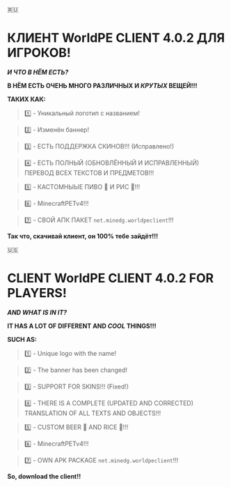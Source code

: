 🇷🇺 
# КЛИЕНТ WorldPE CLIENT 4.0.2 ДЛЯ ИГРОКОВ!

**_И ЧТО В НЁМ ЕСТЬ?_**

**В НЁМ ЕСТЬ ОЧЕНЬ МНОГО РАЗЛИЧНЫХ И _КРУТЫХ_ ВЕЩЕЙ!!!**

**ТАКИХ КАК:**
> 1️⃣ - Уникальный логотип с названием!

> 2️⃣ - Изменён баннер!

> 3️⃣ - ЕСТЬ ПОДДЕРЖКА СКИНОВ!!! (Исправлено!)

> 4️⃣ - ЕСТЬ ПОЛНЫЙ (ОБНОВЛЁННЫЙ И ИСПРАВЛЕННЫЙ) ПЕРЕВОД ВСЕХ ТЕКСТОВ И ПРЕДМЕТОВ!!!

> 5️⃣ - КАСТОМНЫЫЕ ПИВО 🍺 И РИС 🍚!!!

> 6️⃣ - MinecraftPETv4!!!

> 7️⃣ - СВОЙ АПК ПАКЕТ `net.minedg.worldpeclient`!!!

**Так что, скачивай клиент, он 100% тебе зайдёт!!!**

🇺🇸
# CLIENT WorldPE CLIENT 4.0.2 FOR PLAYERS!

**_AND WHAT IS IN IT?_**

**IT HAS A LOT OF DIFFERENT AND _COOL_ THINGS!!!**

**SUCH AS:**
> 1️⃣ - Unique logo with the name!

> 2️⃣ - The banner has been changed!

> 3️⃣ - SUPPORT FOR SKINS!!! (Fixed!)

> 4️⃣ - THERE IS A COMPLETE (UPDATED AND CORRECTED) TRANSLATION OF ALL TEXTS AND OBJECTS!!!

> 5️⃣ - CUSTOM BEER 🍺 AND RICE 🍚!!!

> 6️⃣ - MinecraftPETv4!!!

> 7️⃣ - OWN APK PACKAGE `net.minedg.worldpeclient`!!!

**So, download the client!!**
